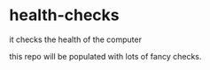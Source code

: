 # health-checks
it checks the health of the computer

this repo will be populated with lots of fancy checks.
